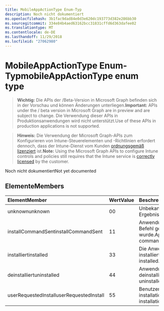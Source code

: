 ```yaml
---
title: MobileAppActionType Enum-Typ
description: Noch nicht dokumentiert
ms.openlocfilehash: 3b1fac9dad84e0d3e620dc193773d382e286bb30
ms.sourcegitcommit: 334e84b4aed63162bcc31831cffd6d363dafee02
ms.translationtype: MT
ms.contentlocale: de-DE
ms.lasthandoff: 11/29/2018
ms.locfileid: "27062980"
---
```

# <a name="mobileappactiontype-enum-type"></a><span data-ttu-id="06da4-103">MobileAppActionType Enum-Typ</span><span class="sxs-lookup"><span data-stu-id="06da4-103">mobileAppActionType enum type</span></span>

> <span data-ttu-id="06da4-104">**Wichtig:** Die APIs der /Beta-Version in Microsoft Graph befinden sich in der Vorschau und können Änderungen unterliegen.</span><span class="sxs-lookup"><span data-stu-id="06da4-104">**Important:** APIs under the / beta version in Microsoft Graph are in preview and are subject to change.</span></span> <span data-ttu-id="06da4-105">Die Verwendung dieser APIs in Produktionsanwendungen wird nicht unterstützt.</span><span class="sxs-lookup"><span data-stu-id="06da4-105">Use of these APIs in production applications is not supported.</span></span>

> <span data-ttu-id="06da4-106">**Hinweis:** Die Verwendung der Microsoft Graph-APIs zum Konfigurieren von Intune-Steuerelementen und -Richtlinien erfordert dennoch, dass der Intune-Dienst vom Kunden [ordnungsgemäß lizenziert](https://go.microsoft.com/fwlink/?linkid=839381) ist.</span><span class="sxs-lookup"><span data-stu-id="06da4-106">**Note:** Using the Microsoft Graph APIs to configure Intune controls and policies still requires that the Intune service is [correctly licensed](https://go.microsoft.com/fwlink/?linkid=839381) by the customer.</span></span>

<span data-ttu-id="06da4-107">Noch nicht dokumentiert</span><span class="sxs-lookup"><span data-stu-id="06da4-107">Not yet documented</span></span>
## <a name="members"></a><span data-ttu-id="06da4-108">Elemente</span><span class="sxs-lookup"><span data-stu-id="06da4-108">Members</span></span>
|<span data-ttu-id="06da4-109">Element</span><span class="sxs-lookup"><span data-stu-id="06da4-109">Member</span></span>|<span data-ttu-id="06da4-110">Wert</span><span class="sxs-lookup"><span data-stu-id="06da4-110">Value</span></span>|<span data-ttu-id="06da4-111">Beschreibung</span><span class="sxs-lookup"><span data-stu-id="06da4-111">Description</span></span>|
|:---|:---|:---|
|<span data-ttu-id="06da4-112">unknown</span><span class="sxs-lookup"><span data-stu-id="06da4-112">unknown</span></span>|<span data-ttu-id="06da4-113">0</span><span class="sxs-lookup"><span data-stu-id="06da4-113">0</span></span>|<span data-ttu-id="06da4-114">Unbekanntes Ergebnis.</span><span class="sxs-lookup"><span data-stu-id="06da4-114">Unknown result.</span></span>|
|<span data-ttu-id="06da4-115">installCommandSent</span><span class="sxs-lookup"><span data-stu-id="06da4-115">installCommandSent</span></span>|<span data-ttu-id="06da4-116">1</span><span class="sxs-lookup"><span data-stu-id="06da4-116">1</span></span>|<span data-ttu-id="06da4-117">Anwendung installieren Befehl gesendet wurde.</span><span class="sxs-lookup"><span data-stu-id="06da4-117">Application install command was sent.</span></span>|
|<span data-ttu-id="06da4-118">installiert</span><span class="sxs-lookup"><span data-stu-id="06da4-118">installed</span></span>|<span data-ttu-id="06da4-119">3</span><span class="sxs-lookup"><span data-stu-id="06da4-119">3</span></span>|<span data-ttu-id="06da4-120">Die Anwendung installiert.</span><span class="sxs-lookup"><span data-stu-id="06da4-120">Application installed.</span></span>|
|<span data-ttu-id="06da4-121">deinstalliert</span><span class="sxs-lookup"><span data-stu-id="06da4-121">uninstalled</span></span>|<span data-ttu-id="06da4-122">4</span><span class="sxs-lookup"><span data-stu-id="06da4-122">4</span></span>|<span data-ttu-id="06da4-123">Anwendung deinstalliert.</span><span class="sxs-lookup"><span data-stu-id="06da4-123">Application uninstalled.</span></span>|
|<span data-ttu-id="06da4-124">userRequestedInstall</span><span class="sxs-lookup"><span data-stu-id="06da4-124">userRequestedInstall</span></span>|<span data-ttu-id="06da4-125">5</span><span class="sxs-lookup"><span data-stu-id="06da4-125">5</span></span>|<span data-ttu-id="06da4-126">Benutzer angefordert installation</span><span class="sxs-lookup"><span data-stu-id="06da4-126">User requested installation</span></span>|





